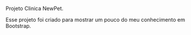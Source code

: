 Projeto Clinica NewPet.

Esse projeto foi criado para mostrar um pouco do meu conhecimento em Bootstrap.
